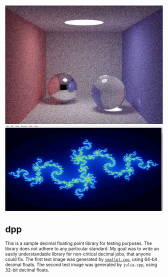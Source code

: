 ![image.png](image.png?raw=true)
![julia.png](julia.png?raw=true)
# dpp
This is a sample decimal floating point library for testing purposes. The library does not adhere to any particular standard. My goal was to write an easily understandable library for non-critical decimal jobs, that anyone could fix.
The first test image was generated by [`smallpt.cpp`](https://www.kevinbeason.com/smallpt/), using 64-bit decimal floats. The second test image was generated by `julia.cpp`, using 32-bit decimal floats.
